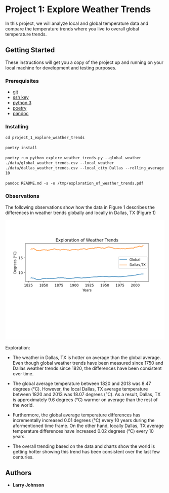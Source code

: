 # Project 1: Explore Weather Trends

In this project, we will analyze local and global temperature data and compare the temperature trends where you live to overall global temperature trends.

## Getting Started

These instructions will get you a copy of the project up and running on your local machine for development and testing purposes.

### Prerequisites

* [git](https://git-scm.com/book/en/v2/Getting-Started-Installing-Git)
* [ssh key](https://docs.github.com/en/enterprise/2.15/user/articles/adding-a-new-ssh-key-to-your-github-account)
* [python 3](https://realpython.com/installing-python/)
* [poetry](https://python-poetry.org/docs/)
* [pandoc](https://pandoc.org/installing.html)

### Installing

```
cd project_1_explore_weather_trends

poetry install

poetry run python explore_weather_trends.py --global_weather ./data/global_weather_trends.csv --local_weather ./data/dallas_weather_trends.csv --local_city Dallas --rolling_average 10

pandoc README.md -s -o /tmp/exploration_of_weather_trends.pdf

```

### Observations
The following observations show how the data in Figure 1 describes the differences in weather trends globally and locally in Dallas, TX (Figure 1)

![Figure 1 - Explorationi of Weather Trends](./report/exploration_of_weather_trends.png)

Exploration:

* The weather in Dallas, TX is hotter on average than the global average. Even though global weather trends have been measured since 1750 and Dallas weather trends since 1820, the differences have been consistent over time.

* The global average temperature between 1820 and 2013 was 8.47 degrees (°C).  However, the local Dallas, TX average temperature between 1820 and 2013 was 18.07 degrees (°C).  As a result, Dallas, TX is approximately 9.6 degrees (°C) warmer on average than the rest of the world.  
 
* Furthermore, the global average temperature differences has incrementally increased 0.01 degrees (°C) every 10 years during the aformentioned time frame.  On the other hand, locally Dallas, TX average temperature differences have increased 0.02 degrees (°C) every 10 years. 

* The overall trending based on the data and charts show the world is getting hotter showing this trend has been consistent over the last few centuries.


## Authors

* **Larry Johnson**

